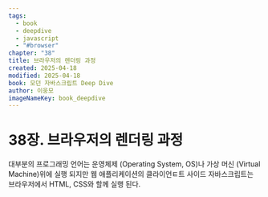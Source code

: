 ```yaml
---
tags:
  - book
  - deepdive
  - javascript
  - "#browser"
chapter: "38"
title: 브라우저의 렌더링 과정
created: 2025-04-18
modified: 2025-04-18
book: 모던 자바스크립트 Deep Dive
author: 이웅모
imageNameKey: book_deepdive
---
```


# 38장. 브라우저의 렌더링 과정


대부분의 프로그래밍 언어는 운영체제 (Operating System, OS)나 가상 머신 (Virtual Machine)위에 실행 되지만 웹 애플리케이션의 클라이언ㅌ트 사이드 자바스크립트는 브라우저에서 HTML, CSS와 할께 실행 된다.


